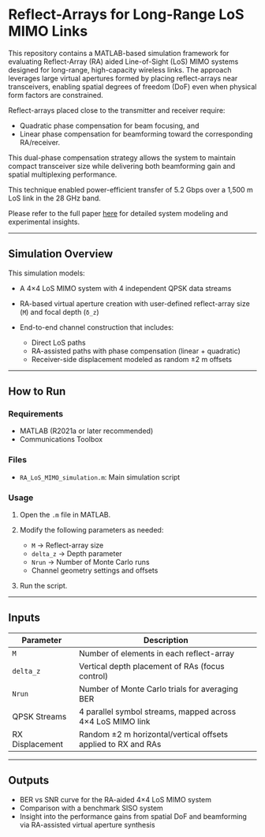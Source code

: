 
# Reflect-Arrays for Long-Range LoS MIMO Links

This repository contains a MATLAB-based simulation framework for evaluating Reflect-Array (RA) aided Line-of-Sight (LoS) MIMO systems designed for long-range, high-capacity wireless links. The approach leverages large virtual apertures formed by placing reflect-arrays near transceivers, enabling spatial degrees of freedom (DoF) even when physical form factors are constrained.

Reflect-arrays placed close to the transmitter and receiver require:

* Quadratic phase compensation for beam focusing, and
* Linear phase compensation for beamforming toward the corresponding RA/receiver.

This dual-phase compensation strategy allows the system to maintain compact transceiver size while delivering both beamforming gain and spatial multiplexing performance.

This technique enabled power-efficient transfer of 5.2 Gbps over a 1,500 m LoS link in the 28 GHz band.

Please refer to the full paper [here](https://wcsl.ece.ucsb.edu/sites/default/files/publications/creating_spatial_degrees_of_freedom_for_long_range_los_mimo_using_reflect_arrays_spawc_2024_final.pdf) for detailed system modeling and experimental insights.

---

## Simulation Overview

This simulation models:

* A 4×4 LoS MIMO system with 4 independent QPSK data streams
* RA-based virtual aperture creation with user-defined reflect-array size (`M`) and focal depth (`δ_z`)
* End-to-end channel construction that includes:

  * Direct LoS paths
  * RA-assisted paths with phase compensation (linear + quadratic)
  * Receiver-side displacement modeled as random ±2 m offsets

---

## How to Run

### Requirements

* MATLAB (R2021a or later recommended)
* Communications Toolbox

### Files

* `RA_LoS_MIMO_simulation.m`: Main simulation script

### Usage

1. Open the `.m` file in MATLAB.
2. Modify the following parameters as needed:

   * `M` → Reflect-array size
   * `delta_z` → Depth parameter
   * `Nrun` → Number of Monte Carlo runs
   * Channel geometry settings and offsets
3. Run the script.

---

## Inputs

| Parameter       | Description                                                   |
| --------------- | ------------------------------------------------------------- |
| `M`             | Number of elements in each reflect-array                      |
| `delta_z`       | Vertical depth placement of RAs (focus control)               |
| `Nrun`          | Number of Monte Carlo trials for averaging BER                |
| QPSK Streams    | 4 parallel symbol streams, mapped across 4×4 LoS MIMO link    |
| RX Displacement | Random ±2 m horizontal/vertical offsets applied to RX and RAs |

---

## Outputs

* BER vs SNR curve for the RA-aided 4×4 LoS MIMO system
* Comparison with a benchmark SISO system
* Insight into the performance gains from spatial DoF and beamforming via RA-assisted virtual aperture synthesis


